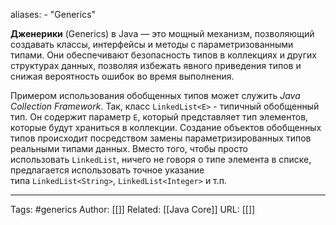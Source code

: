 
aliases: 
	- "Generics"

**Дженерики** (Generics) в Java — это мощный механизм, позволяющий создавать классы, интерфейсы и методы с параметризованными типами. Они обеспечивают безопасность типов в коллекциях и других структурах данных, позволяя избежать явного приведения типов и снижая вероятность ошибок во время выполнения.

Примером использования обобщенных типов может служить _Java Collection Framework_. Так, класс `LinkedList<E>` - типичный обобщенный тип. Он содержит параметр `E`, который представляет тип элементов, которые будут храниться в коллекции. Создание объектов обобщенных типов происходит посредством замены параметризированных типов реальными типами данных. Вместо того, чтобы просто использовать `LinkedList`, ничего не говоря о типе элемента в списке, предлагается использовать точное указание типа `LinkedList<String>`, `LinkedList<Integer>` и т.п.


---
Tags: #generics
Author: [[]]
Related: [[Java Core]]
URL: [[]]